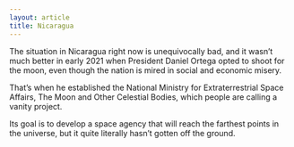 ```yaml
---
layout: article
title: Nicaragua
---
```


The situation in Nicaragua right now is unequivocally bad, and it wasn’t much better in early 2021 when President Daniel Ortega opted to shoot for the moon, even though the nation is mired in social and economic misery.

That’s when he established the National Ministry for Extraterrestrial Space Affairs, The Moon and Other Celestial Bodies, which people are calling a vanity project.

Its goal is to develop a space agency that will reach the farthest points in the universe, but it quite literally hasn’t gotten off the ground.
